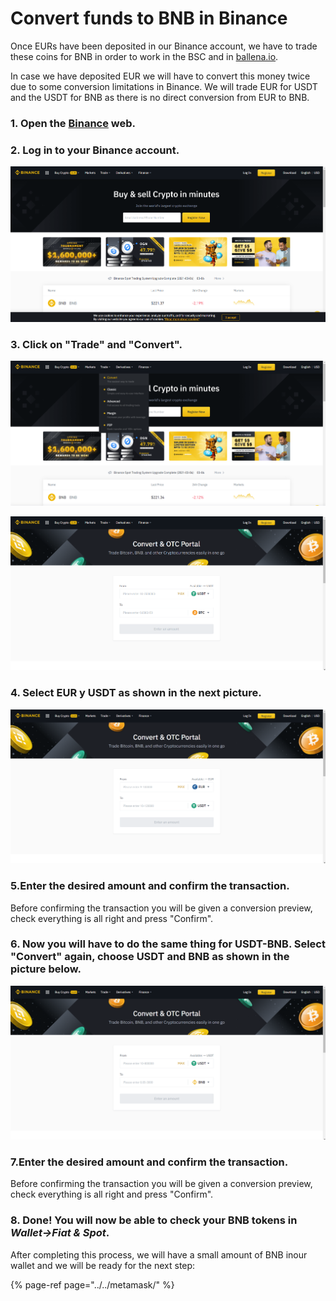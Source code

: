 # Convert funds to BNB in Binance

Once EURs have been deposited in our Binance account, we have to trade these coins for BNB in order to work in the BSC and in [ballena.io](https://ballena.io/). 

In case we have deposited EUR we will have to convert this money twice due to some conversion limitations in Binance. We will trade EUR for USDT and the USDT for BNB as there is no direct conversion from EUR to BNB.



### 1. Open the [Binance](https://www.binance.com/es) web.

### 

### 2. Log in to your Binance account.



![](../../../../../.gitbook/assets/1en.png)



### 3. Click on "Trade" and "Convert".



![](../../../../../.gitbook/assets/2en.png)

![](../../../../../.gitbook/assets/3en.png)



### 4. Select EUR y USDT as shown in the next picture.



![](../../../../../.gitbook/assets/4en.png)



### 5.Enter the desired amount and confirm the transaction.

Before confirming the transaction you will be given a conversion preview, check everything is all right and press "Confirm".



### 6. Now you will have to do the same thing for USDT-BNB. Select "Convert" again, choose USDT and BNB as shown in the picture below.



![](../../../../../.gitbook/assets/5en.png)



### 7.Enter the desired amount and confirm the transaction.

Before confirming the transaction you will be given a conversion preview, check everything is all right and press "Confirm".



### 8. Done! You will now be able to check your BNB tokens in _Wallet→Fiat & Spot_.

After completing this process, we will have a small amount of BNB in ​​our wallet and we will be ready for the next step:

{% page-ref page="../../metamask/" %}





